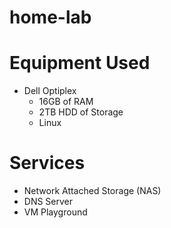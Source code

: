 # home-lab



# Equipment Used

- Dell Optiplex
	- 16GB of RAM
	- 2TB HDD of Storage
	- Linux

# Services 

- Network Attached Storage (NAS)
- DNS Server
- VM Playground
